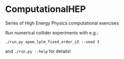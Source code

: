# ComputationalHEP
Series of High Energy Physics computational exercises

Run numerical collider experiments with e.g.:

```
./run.py epem_lplm_fixed_order_LO --seed 3
```

and `./run.py --help` for details!
